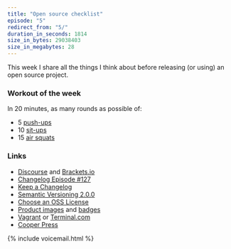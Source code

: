 ```yaml
---
title: "Open source checklist"
episode: "5"
redirect_from: "5/"
duration_in_seconds: 1814
size_in_bytes: 29038403
size_in_megabytes: 28
---
```


This week I share all the things I think about before releasing (or using) an
open source project.

### Workout of the week

In 20 minutes, as many rounds as possible of:

- 5 [push-ups](https://www.youtube.com/watch?v=M1IfJmVjKW0)
- 10 [sit-ups](https://www.youtube.com/watch?v=BfqRSCgXiVw)
- 15 [air squats](https://www.youtube.com/watch?v=a_fb6Kz7FQg)

### Links

- [Discourse](https://github.com/discourse/discourse) and [Brackets.io](http://brackets.io/contribute.html)
- [Changelog Episode #127](http://thechangelog.com/127)
- [Keep a Changelog](http://keepachangelog.com)
- [Semantic Versioning 2.0.0](http://semver.org)
- [Choose an OSS License](http://choosealicense.com)
- [Product images](https://placeit.net) and [badges](http://shields.io)
- [Vagrant](https://www.vagrantup.com) or [Terminal.com](http://www.terminal.com)
- [Cooper Press](https://cooperpress.com)

{% include voicemail.html %}
